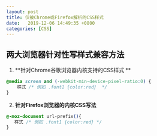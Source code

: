 ```yaml
---
layout: post
title: 仅被Chrome或Firefox解析的CSS样式
date:   2019-12-06 14:49:35 +0800
categories: [CSS]
---
```


## 两大浏览器针对性写样式兼容方法

1. **针对Chrome谷歌浏览器内核支持的CSS样式 **

``` css
@media screen and (-webkit-min-device-pixel-ratio:0) {
    样式 /* 例如 .font1 {color:red}  */
}
```

2. **针对Firefox浏览器的内核CSS写法**

``` css
@-moz-document url-prefix(){
   样式 /* 例如 .font1 {color:red} */
}
```



